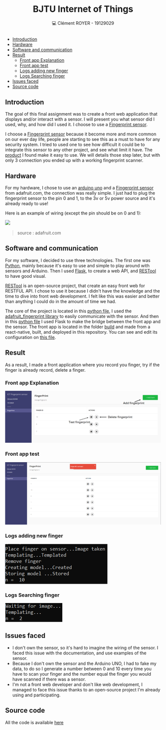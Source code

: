 <div align="center">

<!-- omit in toc -->
# BJTU Internet of Things

:computer: Clément ROYER - 19129029

<!-- omit in toc -->
##

</div>

<!-- TOC -->
* [Introduction](#introduction)
* [Hardware](#hardware)
* [Software and communication](#software-and-communication)
* [Result](#result)
  * [Front app Explanation](#front-app-explanation)
  * [Front app test](#front-app-test)
  * [Logs adding new finger](#logs-adding-new-finger)
  * [Logs Searching finger](#logs-searching-finger)
* [Issues faced](#issues-faced)
* [Source code](#source-code)
<!-- END TOC -->

## Introduction

The goal of this final assignment was to create a front web application that displays and/or interact with a sensor. I will present you what sensor did I used, why, and how did I used it. I choose to use a [Fingerprint sensor][product].

I choose a [Fingerprint sensor][product] because it become more and more common on our ever day life, people are starting to see this as a must to have for any security system. I tried to used one to see how difficult it could be to integrate this sensor to any other project, and see what limit it have. The [product] I found make it easy to use. We will details those step later, but with only 3 connection you ended up with a working fingerprint scanner.

## Hardware

For my hardware, I chose to use an [arduino uno](https://www.amazon.fr/Arduino-A000066-M%C3%A9moire-flash-32/dp/B008GRTSV6) and a [Fingerprint sensor][product] from adafruit.com, the connection was really simple. I just had to plug the fingerprint sensor to the pin 0 and 1, to the 3v or 5v power source and it's already ready to use!

Here is an example of wiring (except the pin should be on 0 and 1):

<img src="https://cdn-learn.adafruit.com/assets/assets/000/002/509/medium800/biometric_ardwiring.jpeg?1396783921"/>

> source : adafruit.com

## Software and communication

For my software, I decided to use three technologies. The first one was [Python](https://www.python.org/), mainly because it's easy to use and simple to play around with sensors and Arduino. Then I used [Flask](https://palletsprojects.com/p/flask/), to create a web API, and [RESTool](https://github.com/dsternlicht/RESTool) to have good visual.

[RESTool](https://github.com/dsternlicht/RESTool) is an open-source project, that create an easy front web for RESTFUL API. I chose to use it because I didn't have the knowledge and the time to dive into front web development. I felt like this was easier and better than anything I could do in the amount of time we had.

The core of the project is located in this [python file](src/fingerprint.py), I used the [adafruit_fingerprint library](https://github.com/adafruit/Adafruit_CircuitPython_Fingerprint) to easily communicate with the sensor.
And then in this [python file](src/main.py) I used Flask to make the bridge between the front app and the sensor. The front app is located in the folder [build](./build) and made from a react-native, built, and deployed in this repository. You can see and edit its configuration on [this file](build/config.js).
## Result

As a result, I made a front application where you record you finger, try if the finger is already record, delete a finger.

### Front app Explanation

![ex](Docs/running.png)

### Front app test

![ex](Docs/running-1.png)

### Logs adding new finger

![ex](Docs/adding.png)

### Logs Searching finger

![ex](Docs/scanning.png)

## Issues faced

* I don't own the sensor, so it's hard to imagine the wiring of the sensor. I faced this issue with the documentation, and use examples of the sensor.
* Because I don't own the sensor and the Arduino UNO, I had to fake my data, to do so I generate a number between 0 and 10 every time you have to scan your finger and the number equal the finger you would have scanned if there was a sensor.
* I'm not a front web developer and don't like web development, I managed to face this issue thanks to an open-source project I'm already using and participating.

## Source code

All the code is available [here](src/)

<!-- links -->

[product]: https://www.adafruit.com/product/751
[try-out]: https://learn.adafruit.com/adafruit-optical-fingerprint-sensor?view=all
